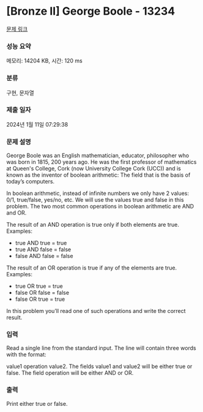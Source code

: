 # [Bronze II] George Boole - 13234 

[문제 링크](https://www.acmicpc.net/problem/13234) 

### 성능 요약

메모리: 14204 KB, 시간: 120 ms

### 분류

구현, 문자열

### 제출 일자

2024년 1월 11일 07:29:38

### 문제 설명

<p>George Boole was an English mathematician, educator, philosopher who was born in 1815, 200 years ago. He was the first professor of mathematics at Queen's College, Cork (now University College Cork (UCC)) and is known as the inventor of boolean arithmetic: The field that is the basis of today’s computers.</p>

<p>In boolean arithmetic, instead of infinite numbers we only have 2 values: 0/1, true/false, yes/no, etc. We will use the values true and false in this problem. The two most common operations in boolean arithmetic are AND and OR.</p>

<p>The result of an AND operation is true only if both elements are true. Examples:</p>

<ul>
	<li>true AND true = true</li>
	<li>true AND false = false</li>
	<li>false AND false = false</li>
</ul>

<p>The result of an OR operation is true if any of the elements are true. Examples:</p>

<ul>
	<li>true OR true = true</li>
	<li>false OR false = false</li>
	<li>false OR true = true </li>
</ul>

<p>In this problem you’ll read one of such operations and write the correct result.</p>

### 입력 

 <p>Read a single line from the standard input. The line will contain three words with the format:</p>

<p>value1 operation value2. The fields value1 and value2 will be either true or false. The field operation will be either AND or OR.</p>

### 출력 

 <p>Print either true or false.</p>

